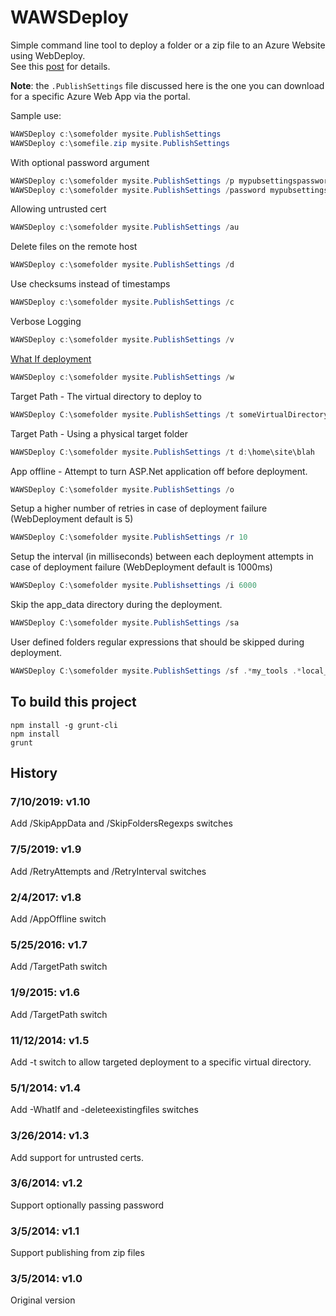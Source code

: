 WAWSDeploy
==========

Simple command line tool to deploy a folder or a zip file to an Azure Website using WebDeploy.  
See this [post](http://blog.davidebbo.com/2014/03/WAWSDeploy.html) for details.

**Note**: the `.PublishSettings` file discussed here is the one you can download for a specific  Azure Web App via the portal.

Sample use:
```PowerShell
WAWSDeploy c:\somefolder mysite.PublishSettings
WAWSDeploy c:\somefile.zip mysite.PublishSettings
```

With optional password argument
```PowerShell
WAWSDeploy c:\somefolder mysite.PublishSettings /p mypubsettingspassword
WAWSDeploy c:\somefolder mysite.PublishSettings /password mypubsettingspassword
```

Allowing untrusted cert
```PowerShell
WAWSDeploy c:\somefolder mysite.PublishSettings /au
```

Delete files on the remote host
```PowerShell
WAWSDeploy c:\somefolder mysite.PublishSettings /d
```

Use checksums instead of timestamps
```PowerShell
WAWSDeploy c:\somefolder mysite.PublishSettings /c
```

Verbose Logging
```PowerShell
WAWSDeploy c:\somefolder mysite.PublishSettings /v
```

[What If deployment](http://www.asp.net/web-forms/tutorials/deployment/advanced-enterprise-web-deployment/performing-a-what-if-deployment)
```PowerShell
WAWSDeploy c:\somefolder mysite.PublishSettings /w
```

Target Path - The virtual directory to deploy to
```PowerShell
WAWSDeploy C:\somefolder mysite.PublishSettings /t someVirtualDirectoryName
```

Target Path - Using a physical target folder
```PowerShell
WAWSDeploy C:\somefolder mysite.PublishSettings /t d:\home\site\blah
```

App offline - Attempt to turn ASP.Net application off before deployment.
```PowerShell
WAWSDeploy C:\somefolder mysite.PublishSettings /o
```

Setup a higher number of retries in case of deployment failure (WebDeployment default is 5)
```PowerShell
WAWSDeploy C:\somefolder mysite.PublishSettings /r 10
```

Setup the interval (in milliseconds) between each deployment attempts in case of deployment failure (WebDeployment default is 1000ms)
```PowerShell
WAWSDeploy C:\somefolder mysite.Publishsettings /i 6000
```

Skip the app_data directory during the deployment.
```PowerShell
WAWSDeploy C:\somefolder mysite.PublishSettings /sa
```

User defined folders regular expressions that should be skipped during deployment.
```PowerShell
WAWSDeploy C:\somefolder mysite.PublishSettings /sf .*my_tools .*local_cache
```



## To build this project

    npm install -g grunt-cli
    npm install
    grunt

## History

### 7/10/2019: v1.10

Add /SkipAppData and /SkipFoldersRegexps switches

### 7/5/2019: v1.9

Add /RetryAttempts and /RetryInterval switches

### 2/4/2017: v1.8

Add /AppOffline switch

### 5/25/2016: v1.7

Add /TargetPath switch

### 1/9/2015: v1.6

Add /TargetPath switch

### 11/12/2014: v1.5

Add -t switch to allow targeted deployment to a specific virtual directory.

### 5/1/2014: v1.4

Add -WhatIf and -deleteexistingfiles switches

### 3/26/2014: v1.3

Add support for untrusted certs.

### 3/6/2014: v1.2

Support optionally passing password

### 3/5/2014: v1.1

Support publishing from zip files

### 3/5/2014: v1.0

Original version
